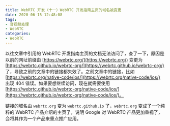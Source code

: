 ```yaml
---
title: WebRTC 开发（十一）WebRTC 开发指南主页的域名被变更
date: 2020-06-15 12:48:08
tags:
- 音视频处理
- WebRTC
categories:
- WebRTC
---
```


以往文章中引用的 WebRTC 开发指南主页的文档无法访问了，查了一下，原因是以前的网址前缀由 [https://webrtc.org/](https://webrtc.org/) 变更为 [https://webrtc.github.io/webrtc-org/](https://webrtc.github.io/webrtc-org/) 了，导致之前的文章中的链接都失效了。之前文章中的链接，比如 [https://webrtc.org/native-code/ios/](https://webrtc.org/native-code/ios/) 出现 404 错误。如果要想继续访问，现在就需要使用 [https://webrtc.github.io/webrtc-org/native-code/ios/](https://webrtc.github.io/webrtc-org/native-code/ios/)。

链接的域名由 `webrtc.org` 变为 `webrtc.github.io` 了，`webrtc.org` 变成了一个纯粹的 WebRTC 产品介绍的主页了，说明 Google 对 WebRTC 产品更加重视了，会将其作为一个产品来重点推广应用。

<!-- more -->

